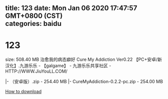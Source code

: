 
title: 123
date: Mon Jan 06 2020 17:47:57 GMT+0800 (CST)    
categories: baidu
---

# 123
size: 508.40 MB
 治愈我的病态癖好 Cure My Addiction Ver0.22 【PC+安卓/新汉化】.九游乐乐 - 【galgame】 - 九游乐乐共享社区 - HTTP://WWW.JiuYouLL.COM/
 
|- （安卓版）.zip - 254.40 MB
|- CureMyAddiction-0.2.2-pc.zip - 254.00 MB

[How to download](https://bpcam.bemobtrk.com/go/2ceec3aa-1ca2-46d6-b9ff-aaa5c184517c?jno=4220)